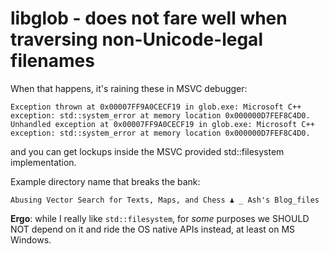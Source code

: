 # libglob - does not fare well when traversing non-Unicode-legal filenames

When that happens, it's raining these in MSVC debugger:

```
Exception thrown at 0x00007FF9A0CECF19 in glob.exe: Microsoft C++ exception: std::system_error at memory location 0x000000D7FEF8C4D0.
Unhandled exception at 0x00007FF9A0CECF19 in glob.exe: Microsoft C++ exception: std::system_error at memory location 0x000000D7FEF8C4D0.
```

and you can get lockups inside the MSVC provided std::filesystem implementation.

Example directory name that breaks the bank:

```
Abusing Vector Search for Texts, Maps, and Chess ♟️ _ Ash's Blog_files
```


**Ergo**: while I really like `std::filesystem`, for *some* purposes we SHOULD NOT depend on it and ride the OS native APIs instead, at least on MS Windows.